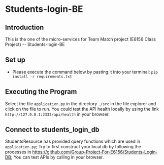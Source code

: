 # Students-login-BE

## Introduction
This is the one of the micro-services for Team Match project (E6156 Class Project) -- Students-login-BE

## Set up
- Please execute the command below by pasting it into your terminal:
```pip install -r requirements.txt```

## Executing the Program
Select the file ```application.py``` in the directory ```./src``` in the file explorer and click on the file to run.
You could test the API health locally by using the link ```http://127.0.0.1:2333/api/health``` in your browser.

## Connect to students_login_db
StudentsResource has provided query functions which are used in ```application.py```;
Try to first construct your local db by following the processes in https://github.com/Group-Project-For-E6156/Students-Login-DB;
You can test APIs by calling in your browser.
